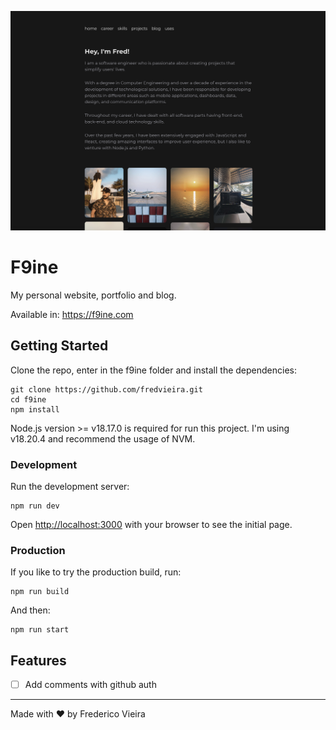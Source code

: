 ![F9ine.com screenshot](public/f9ine-site.png)

# F9ine

My personal website, portfolio and blog.

Available in: https://f9ine.com

## Getting Started

Clone the repo, enter in the f9ine folder and install the dependencies:

```
git clone https://github.com/fredvieira.git
cd f9ine
npm install
```

Node.js version >= v18.17.0 is required for run this project.
I'm using v18.20.4 and recommend the usage of NVM.

### Development

Run the development server:

```
npm run dev
```

Open [http://localhost:3000](http://localhost:3000) with your browser to see the initial page.

### Production

If you like to try the production build, run:

```
npm run build
```

And then:

```
npm run start
```

## Features

- [ ] Add comments with github auth

---

Made with ♥️ by Frederico Vieira

